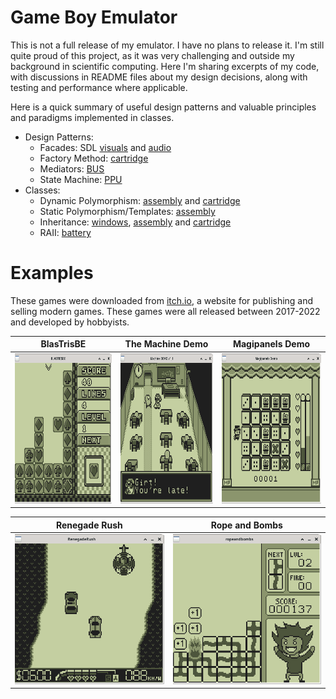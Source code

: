 # Game Boy Emulator

This is not a full release of my emulator. I have no plans to release
it. I'm still quite proud of this project, as it was very challenging
and outside my background in scientific computing. Here I'm sharing
excerpts of my code, with discussions in README files about my design
decisions, along with testing and performance where applicable.

Here is a quick summary of useful design patterns and valuable
principles and paradigms implemented in classes.

- Design Patterns:
  - Facades: SDL [visuals](./windows) and [audio](./performance_and_audio)
  - Factory Method: [cartridge](./cartridge)
  - Mediators: [BUS](./bus)
  - State Machine: [PPU](./ppu)
- Classes:
  - Dynamic Polymorphism: [assembly](./assembly) and [cartridge](./cartridge)
  - Static Polymorphism/Templates: [assembly](./assembly)
  - Inheritance: [windows](./windows), [assembly](./assembly) and [cartridge](./cartridge)
  - RAII: [battery](./resource_management/battery.hpp)


# Examples

These games were downloaded from [itch.io](https://itch.io/), a
website for publishing and selling modern games. These games were all
released between 2017-2022 and developed by hobbyists.

BlasTrisBE | The Machine Demo | Magipanels Demo
:---------:|:----------------:|:--------------:
<img src="./images/BlasTrisBE.png" height="240"> | <img src="./images/MachineDemo.png" height="240"> | <img src="./images/MagipanelsDemo.png" height="240">

Renegade Rush | Rope and Bombs
:------------:|:-------------:
<img src="./images/RenegadeRush.png" height="240"> | <img src="./images/RopeAndBombs.png" height="240">
